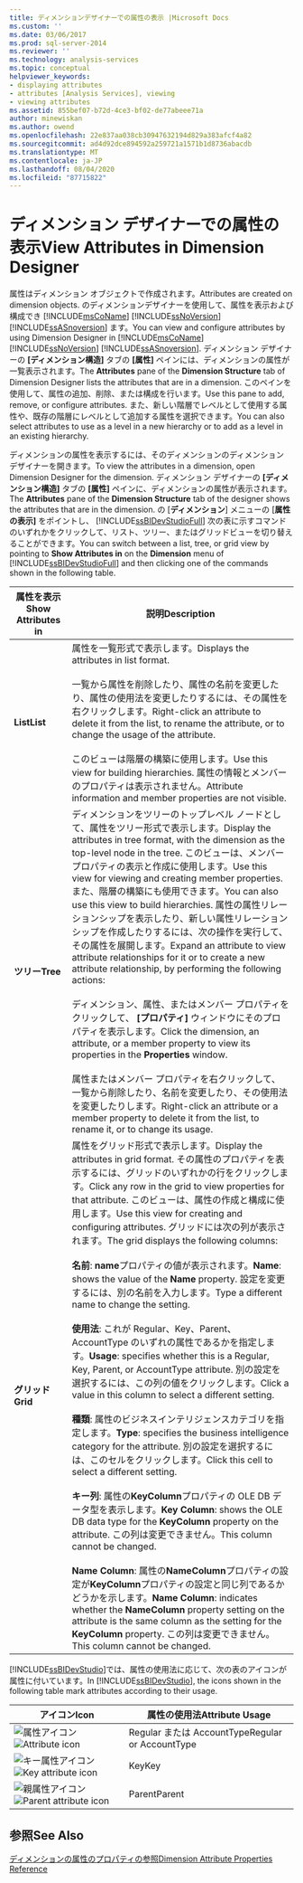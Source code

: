 ```yaml
---
title: ディメンションデザイナーでの属性の表示 |Microsoft Docs
ms.custom: ''
ms.date: 03/06/2017
ms.prod: sql-server-2014
ms.reviewer: ''
ms.technology: analysis-services
ms.topic: conceptual
helpviewer_keywords:
- displaying attributes
- attributes [Analysis Services], viewing
- viewing attributes
ms.assetid: 855bef07-b72d-4ce3-bf02-de77abeee71a
author: minewiskan
ms.author: owend
ms.openlocfilehash: 22e837aa038cb30947632194d829a383afcf4a82
ms.sourcegitcommit: ad4d92dce894592a259721a1571b1d8736abacdb
ms.translationtype: MT
ms.contentlocale: ja-JP
ms.lasthandoff: 08/04/2020
ms.locfileid: "87715822"
---
```

# <a name="view-attributes-in-dimension-designer"></a><span data-ttu-id="fe238-102">ディメンション デザイナーでの属性の表示</span><span class="sxs-lookup"><span data-stu-id="fe238-102">View Attributes in Dimension Designer</span></span>
  <span data-ttu-id="fe238-103">属性はディメンション オブジェクトで作成されます。</span><span class="sxs-lookup"><span data-stu-id="fe238-103">Attributes are created on dimension objects.</span></span> <span data-ttu-id="fe238-104">のディメンションデザイナーを使用して、属性を表示および構成でき [!INCLUDE[msCoName](../../includes/msconame-md.md)] [!INCLUDE[ssNoVersion](../../includes/ssnoversion-md.md)] [!INCLUDE[ssASnoversion](../../includes/ssasnoversion-md.md)] ます。</span><span class="sxs-lookup"><span data-stu-id="fe238-104">You can view and configure attributes by using Dimension Designer in [!INCLUDE[msCoName](../../includes/msconame-md.md)] [!INCLUDE[ssNoVersion](../../includes/ssnoversion-md.md)] [!INCLUDE[ssASnoversion](../../includes/ssasnoversion-md.md)].</span></span> <span data-ttu-id="fe238-105">ディメンション デザイナーの **[ディメンション構造]** タブの **[属性]** ペインには、ディメンションの属性が一覧表示されます。</span><span class="sxs-lookup"><span data-stu-id="fe238-105">The **Attributes** pane of the **Dimension Structure** tab of Dimension Designer lists the attributes that are in a dimension.</span></span> <span data-ttu-id="fe238-106">このペインを使用して、属性の追加、削除、または構成を行います。</span><span class="sxs-lookup"><span data-stu-id="fe238-106">Use this pane to add, remove, or configure attributes.</span></span> <span data-ttu-id="fe238-107">また、新しい階層でレベルとして使用する属性や、既存の階層にレベルとして追加する属性を選択できます。</span><span class="sxs-lookup"><span data-stu-id="fe238-107">You can also select attributes to use as a level in a new hierarchy or to add as a level in an existing hierarchy.</span></span>

 <span data-ttu-id="fe238-108">ディメンションの属性を表示するには、そのディメンションのディメンション デザイナーを開きます。</span><span class="sxs-lookup"><span data-stu-id="fe238-108">To view the attributes in a dimension, open Dimension Designer for the dimension.</span></span> <span data-ttu-id="fe238-109">ディメンション デザイナーの **[ディメンション構造]** タブの **[属性]**  ペインに、ディメンションの属性が表示されます。</span><span class="sxs-lookup"><span data-stu-id="fe238-109">The **Attributes** pane of the **Dimension Structure**  tab of the designer shows the attributes that are in the dimension.</span></span> <span data-ttu-id="fe238-110">の [**ディメンション**] メニューの [**属性の表示]** をポイントし、 [!INCLUDE[ssBIDevStudioFull](../../includes/ssbidevstudiofull-md.md)] 次の表に示すコマンドのいずれかをクリックして、リスト、ツリー、またはグリッドビューを切り替えることができます。</span><span class="sxs-lookup"><span data-stu-id="fe238-110">You can switch between a list, tree, or grid view by pointing to **Show Attributes in** on the **Dimension** menu of [!INCLUDE[ssBIDevStudioFull](../../includes/ssbidevstudiofull-md.md)] and then clicking one of the commands shown in the following table.</span></span>

|<span data-ttu-id="fe238-111">属性を表示</span><span class="sxs-lookup"><span data-stu-id="fe238-111">Show Attributes in</span></span>|<span data-ttu-id="fe238-112">説明</span><span class="sxs-lookup"><span data-stu-id="fe238-112">Description</span></span>|
|------------------------|-----------------|
|<span data-ttu-id="fe238-113">**List**</span><span class="sxs-lookup"><span data-stu-id="fe238-113">**List**</span></span>|<span data-ttu-id="fe238-114">属性を一覧形式で表示します。</span><span class="sxs-lookup"><span data-stu-id="fe238-114">Displays the attributes in list format.</span></span><br /><br /> <span data-ttu-id="fe238-115">一覧から属性を削除したり、属性の名前を変更したり、属性の使用法を変更したりするには、その属性を右クリックします。</span><span class="sxs-lookup"><span data-stu-id="fe238-115">Right-click an attribute to delete it from the list, to rename the attribute, or to change the usage of the attribute.</span></span><br /><br /> <span data-ttu-id="fe238-116">このビューは階層の構築に使用します。</span><span class="sxs-lookup"><span data-stu-id="fe238-116">Use this view for building hierarchies.</span></span> <span data-ttu-id="fe238-117">属性の情報とメンバーのプロパティは表示されません。</span><span class="sxs-lookup"><span data-stu-id="fe238-117">Attribute information and member properties are not visible.</span></span>|
|<span data-ttu-id="fe238-118">**ツリー**</span><span class="sxs-lookup"><span data-stu-id="fe238-118">**Tree**</span></span>|<span data-ttu-id="fe238-119">ディメンションをツリーのトップレベル ノードとして、属性をツリー形式で表示します。</span><span class="sxs-lookup"><span data-stu-id="fe238-119">Display the attributes in tree format, with the dimension as the top-level node in the tree.</span></span> <span data-ttu-id="fe238-120">このビューは、メンバー プロパティの表示と作成に使用します。</span><span class="sxs-lookup"><span data-stu-id="fe238-120">Use this view for viewing and creating member properties.</span></span> <span data-ttu-id="fe238-121">また、階層の構築にも使用できます。</span><span class="sxs-lookup"><span data-stu-id="fe238-121">You can also use this view to build hierarchies.</span></span> <span data-ttu-id="fe238-122">属性の属性リレーションシップを表示したり、新しい属性リレーションシップを作成したりするには、次の操作を実行して、その属性を展開します。</span><span class="sxs-lookup"><span data-stu-id="fe238-122">Expand an attribute to view attribute relationships for it or to create a new attribute relationship, by performing the following actions:</span></span><br /><br /> <span data-ttu-id="fe238-123">ディメンション、属性、またはメンバー プロパティをクリックして、 **[プロパティ]** ウィンドウにそのプロパティを表示します。</span><span class="sxs-lookup"><span data-stu-id="fe238-123">Click the dimension, an attribute, or a member property to view its properties in the **Properties** window.</span></span><br /><br /> <span data-ttu-id="fe238-124">属性またはメンバー プロパティを右クリックして、一覧から削除したり、名前を変更したり、その使用法を変更したりします。</span><span class="sxs-lookup"><span data-stu-id="fe238-124">Right-click an attribute or a member property to delete it from the list, to rename it, or to change its usage.</span></span>|
|<span data-ttu-id="fe238-125">**グリッド**</span><span class="sxs-lookup"><span data-stu-id="fe238-125">**Grid**</span></span>|<span data-ttu-id="fe238-126">属性をグリッド形式で表示します。</span><span class="sxs-lookup"><span data-stu-id="fe238-126">Display the attributes in grid format.</span></span> <span data-ttu-id="fe238-127">その属性のプロパティを表示するには、グリッドのいずれかの行をクリックします。</span><span class="sxs-lookup"><span data-stu-id="fe238-127">Click any row in the grid to view properties for that attribute.</span></span>  <span data-ttu-id="fe238-128">このビューは、属性の作成と構成に使用します。</span><span class="sxs-lookup"><span data-stu-id="fe238-128">Use this view for creating and configuring attributes.</span></span> <span data-ttu-id="fe238-129">グリッドには次の列が表示されます。</span><span class="sxs-lookup"><span data-stu-id="fe238-129">The grid displays the following columns:</span></span><br /><br /> <span data-ttu-id="fe238-130">**名前**: **name**プロパティの値が表示されます。</span><span class="sxs-lookup"><span data-stu-id="fe238-130">**Name**: shows the value of the **Name** property.</span></span> <span data-ttu-id="fe238-131">設定を変更するには、別の名前を入力します。</span><span class="sxs-lookup"><span data-stu-id="fe238-131">Type a different name to change the setting.</span></span><br /><br /> <span data-ttu-id="fe238-132">**使用法**: これが Regular、Key、Parent、AccountType のいずれの属性であるかを指定します。</span><span class="sxs-lookup"><span data-stu-id="fe238-132">**Usage**: specifies whether this is a Regular, Key, Parent, or AccountType attribute.</span></span> <span data-ttu-id="fe238-133">別の設定を選択するには、この列の値をクリックします。</span><span class="sxs-lookup"><span data-stu-id="fe238-133">Click a value in this column to select a different setting.</span></span><br /><br /> <span data-ttu-id="fe238-134">**種類**: 属性のビジネスインテリジェンスカテゴリを指定します。</span><span class="sxs-lookup"><span data-stu-id="fe238-134">**Type**: specifies the business intelligence category for the attribute.</span></span> <span data-ttu-id="fe238-135">別の設定を選択するには、このセルをクリックします。</span><span class="sxs-lookup"><span data-stu-id="fe238-135">Click this cell to select a different setting.</span></span><br /><br /> <span data-ttu-id="fe238-136">**キー列**: 属性の**KeyColumn**プロパティの OLE DB データ型を表示します。</span><span class="sxs-lookup"><span data-stu-id="fe238-136">**Key Column**: shows the OLE DB data type for the **KeyColumn** property on the attribute.</span></span> <span data-ttu-id="fe238-137">この列は変更できません。</span><span class="sxs-lookup"><span data-stu-id="fe238-137">This column cannot be changed.</span></span><br /><br /> <span data-ttu-id="fe238-138">**Name Column**: 属性の**NameColumn**プロパティの設定が**KeyColumn**プロパティの設定と同じ列であるかどうかを示します。</span><span class="sxs-lookup"><span data-stu-id="fe238-138">**Name Column**: indicates whether the **NameColumn** property setting on the attribute is the same column as the setting for the **KeyColumn** property.</span></span> <span data-ttu-id="fe238-139">この列は変更できません。</span><span class="sxs-lookup"><span data-stu-id="fe238-139">This column cannot be changed.</span></span>|

 <span data-ttu-id="fe238-140">[!INCLUDE[ssBIDevStudio](../../includes/ssbidevstudio-md.md)]では、属性の使用法に応じて、次の表のアイコンが属性に付いています。</span><span class="sxs-lookup"><span data-stu-id="fe238-140">In [!INCLUDE[ssBIDevStudio](../../includes/ssbidevstudio-md.md)], the icons shown in the following table mark attributes according to their usage.</span></span>

|<span data-ttu-id="fe238-141">アイコン</span><span class="sxs-lookup"><span data-stu-id="fe238-141">Icon</span></span>|<span data-ttu-id="fe238-142">属性の使用法</span><span class="sxs-lookup"><span data-stu-id="fe238-142">Attribute Usage</span></span>|
|----------|---------------------|
|<span data-ttu-id="fe238-143">![属性アイコン](../media/as-icon-attribute.gif "属性アイコン")</span><span class="sxs-lookup"><span data-stu-id="fe238-143">![Attribute icon](../media/as-icon-attribute.gif "Attribute icon")</span></span>|<span data-ttu-id="fe238-144">Regular または AccountType</span><span class="sxs-lookup"><span data-stu-id="fe238-144">Regular or AccountType</span></span>|
|<span data-ttu-id="fe238-145">![キー属性アイコン](../media/as-icon-key-attribute.gif "キー属性アイコン")</span><span class="sxs-lookup"><span data-stu-id="fe238-145">![Key attribute icon](../media/as-icon-key-attribute.gif "Key attribute icon")</span></span>|<span data-ttu-id="fe238-146">Key</span><span class="sxs-lookup"><span data-stu-id="fe238-146">Key</span></span>|
|<span data-ttu-id="fe238-147">![親属性アイコン](../media/as-icon-parent-attribute.gif "親属性アイコン")</span><span class="sxs-lookup"><span data-stu-id="fe238-147">![Parent attribute icon](../media/as-icon-parent-attribute.gif "Parent attribute icon")</span></span>|<span data-ttu-id="fe238-148">Parent</span><span class="sxs-lookup"><span data-stu-id="fe238-148">Parent</span></span>|

## <a name="see-also"></a><span data-ttu-id="fe238-149">参照</span><span class="sxs-lookup"><span data-stu-id="fe238-149">See Also</span></span>
 [<span data-ttu-id="fe238-150">ディメンションの属性のプロパティの参照</span><span class="sxs-lookup"><span data-stu-id="fe238-150">Dimension Attribute Properties Reference</span></span>](dimension-attribute-properties-reference.md)


